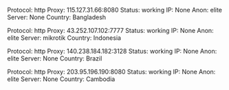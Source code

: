 Protocol: http
Proxy: 115.127.31.66:8080
Status: working
IP: None
Anon: elite
Server: None
Country: Bangladesh

Protocol: http
Proxy: 43.252.107.102:7777
Status: working
IP: None
Anon: elite
Server: mikrotik
Country: Indonesia

Protocol: http
Proxy: 140.238.184.182:3128
Status: working
IP: None
Anon: elite
Server: None
Country: Brazil

Protocol: http
Proxy: 203.95.196.190:8080
Status: working
IP: None
Anon: elite
Server: None
Country: Cambodia

